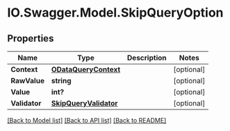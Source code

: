 # IO.Swagger.Model.SkipQueryOption
## Properties

Name | Type | Description | Notes
------------ | ------------- | ------------- | -------------
**Context** | [**ODataQueryContext**](ODataQueryContext.md) |  | [optional] 
**RawValue** | **string** |  | [optional] 
**Value** | **int?** |  | [optional] 
**Validator** | [**SkipQueryValidator**](SkipQueryValidator.md) |  | [optional] 

[[Back to Model list]](../README.md#documentation-for-models) [[Back to API list]](../README.md#documentation-for-api-endpoints) [[Back to README]](../README.md)

